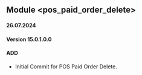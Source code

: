 ## Module <pos_paid_order_delete>

#### 26.07.2024
#### Version 15.0.1.0.0
#### ADD
- Initial Commit for POS Paid Order Delete.
